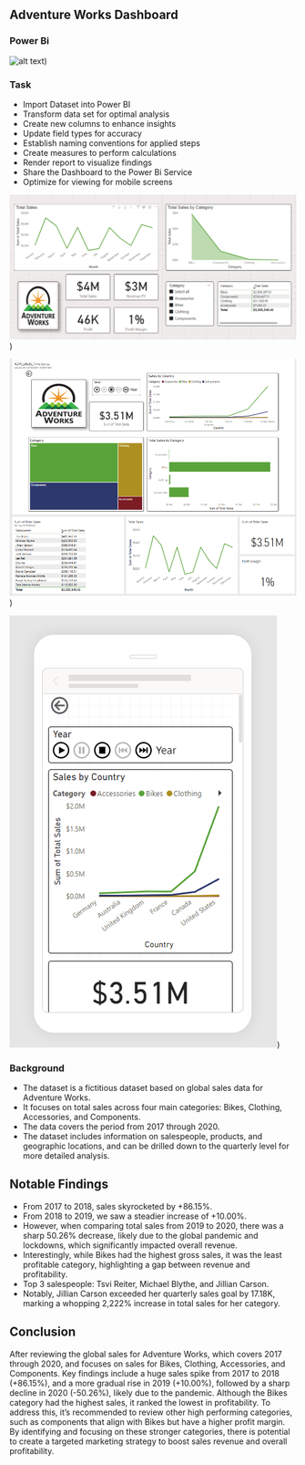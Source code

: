 ## Adventure Works Dashboard

### Power  Bi 

![alt text](https://th.bing.com/th/id/OIP.perUvYXHjEagQZb1opY7JAAAAA?rs=1&pid=ImgDetMain))

### Task 

* Import Dataset into Power BI
* Transform data set for optimal analysis
* Create new columns to enhance insights
* Update field types for accuracy
* Establish naming conventions for applied steps
* Create measures to perform calculations
* Render report to visualize findings
* Share the Dashboard to the Power Bi Service
* Optimize for viewing for mobile screens 


![Image of World Hapiness](https://github.com/abednarz210/Power_BI_SALES/blob/main/PWRBI_RR/Sales_By%20Category.png))

![Image of World Hapiness](https://github.com/abednarz210/Power_BI_SALES/blob/main/PWRBI_RR/Dashboard1%20.png))

![Image of World Hapiness](https://github.com/abednarz210/Power_BI_SALES/blob/main/PWRBI_RR/Optimized2.png))




### Background

* The dataset is a fictitious dataset based on global sales data for Adventure Works.
* It focuses on total sales across four main categories: Bikes, Clothing, Accessories, and Components.
* The data covers the period from 2017 through 2020.
* The dataset includes information on salespeople, products, and geographic locations, and can be drilled down to the quarterly level for more detailed analysis.


## Notable Findings

* From 2017 to 2018, sales skyrocketed by +86.15%.
* From 2018 to 2019, we saw a steadier increase of +10.00%.
* However, when comparing total sales from 2019 to 2020, there was a sharp 50.26% decrease, likely due to the global pandemic and lockdowns, which significantly impacted overall revenue.
* Interestingly, while Bikes had the highest gross sales, it was the least profitable category, highlighting a gap between revenue and profitability.
* Top 3 salespeople: Tsvi Reiter, Michael Blythe, and Jillian Carson.
* Notably, Jillian Carson exceeded her quarterly sales goal by 17.18K, marking a whopping 2,222% increase in total sales for her category.

## Conclusion 

After reviewing the global sales for Adventure Works, which covers 2017 through 2020, and focuses on sales for Bikes, Clothing, Accessories, and Components. Key findings include a huge sales spike from 2017 to 2018 (+86.15%), and a more gradual rise in 2019 (+10.00%), followed by a sharp decline in 2020 (-50.26%), likely due to the pandemic. Although the Bikes category had the highest sales, it ranked the lowest in profitability. To address this, it’s recommended to review other high performing categories, such as components that align with Bikes but have a higher profit margin. By identifying and focusing on these stronger categories, there is potential to create a targeted marketing strategy to boost sales revenue and overall profitability. 

 


